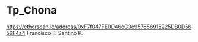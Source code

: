 # Tp_Chona
https://etherscan.io/address/0xF7f047FE0D46cC3e957656915225DB0D5656F4a4
Francisco T.
Santino P.
